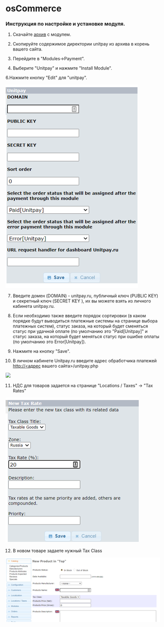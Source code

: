 # osCommerce

### Инструкция по настройке и установке модуля.

1. Скачайте  [архив](https://github.com/unitpay/oscommerce-module/archive/master.zip) с модулем.

2. Скопируйте содержимое директории unitpay из архива в корень вашего сайта.

3. Перейдите в "Modules-&gt;Payment".

4. Выберите "Unitpay" и нажмите "Install Module".

6.Нажмите кнопку "Edit" для "unitpay".

![](../../.gitbook/assets/2020-12-04_162611.png)

7. Введите домен \(DOMAIN\) - unitpay.ru, публичный ключ \(PUBLIC KEY\) и секретный ключ \(SECRET KEY \), их вы можете взять из личного кабинета unitpay.ru.

8. Если необходимо также введите порядок сортировки \(в каком порядке будут выводиться платежные системы на странице выбора платежных систем\), статус заказа, на который будет сменяться статус при удачной оплате \(по умолчанию это "Paid\[Unitpay\]" и статус заказа, на который будет меняться статус при ошибке оплаты \(по умолчанию это Error\[Unitpay\]\).

9. Нажмите на кнопку "Save".

10. В личном кабинете Unitpay.ru введите адрес обработчика платежей [http://&lt;адрес](http://xn--%3C-8cdug0fj/) вашего сайта&gt;/unitpay.php

![](https://d33v4339jhl8k0.cloudfront.net/docs/assets/551a91dbe4b0221aadf24410/images/583307d8903360645bfa6b08/file-yFI7WfJudH.png)

11. НДС для товаров задается на странице "Locations / Taxes" -&gt; "Tax Rates"

![](../../.gitbook/assets/2020-12-04_162912.png)

12. В новом товаре задаете нужный Tax Class 

![](../../.gitbook/assets/bc2ecf2309cb6c0004723ad38a886f02.png)

